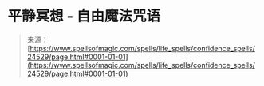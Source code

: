 <!--yml

category: 未分类

date: 2024-06-12 19:10:30

-->

# 平静冥想 - 自由魔法咒语

> 来源：[https://www.spellsofmagic.com/spells/life_spells/confidence_spells/24529/page.html#0001-01-01](https://www.spellsofmagic.com/spells/life_spells/confidence_spells/24529/page.html#0001-01-01)
